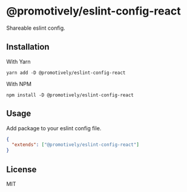 # @promotively/eslint-config-react

Shareable eslint config.

## Installation

With Yarn

`yarn add -D @promotively/eslint-config-react`

With NPM

`npm install -D @promotively/eslint-config-react`

## Usage

Add package to your eslint config file.

```json
{
  "extends": ["@promotively/eslint-config-react"]
}
```

## License
MIT